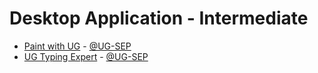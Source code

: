# Desktop Application - Intermediate
  - [Paint with UG](https://github.com/UG-SEP/Paint-with-UG-The-SEP) - [@UG-SEP](https://github.com/UG-SEP)
  - [UG Typing Expert](https://github.com/UG-SEP/UG-Typing-Expert) - [@UG-SEP](https://github.com/UG-SEP)